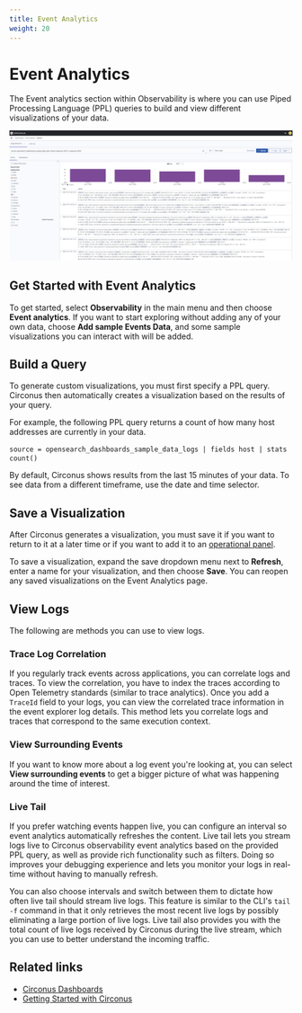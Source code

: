 ```yaml
---
title: Event Analytics
weight: 20
---
```


# Event Analytics

The Event analytics section within Observability is where you can use Piped Processing Language (PPL) queries to build and view different visualizations of your data.

![Event Analytics](../../img/analytics-observability_event_analytics.png)

## Get Started with Event Analytics

To get started, select **Observability** in the main menu and then choose **Event analytics**. If you want to start exploring without adding any of your own data, choose **Add sample Events Data**, and some sample visualizations you can interact with will be added.

## Build a Query

To generate custom visualizations, you must first specify a PPL query. Circonus then automatically creates a visualization based on the results of your query.

For example, the following PPL query returns a count of how many host addresses are currently in your data.

```
source = opensearch_dashboards_sample_data_logs | fields host | stats count()
```

By default, Circonus shows results from the last 15 minutes of your data. To see data from a different timeframe, use the date and time selector.

## Save a Visualization

After Circonus generates a visualization, you must save it if you want to return to it at a later time or if you want to add it to an [operational panel](/circonus3/analytics/observability/operational-panels).

To save a visualization, expand the save dropdown menu next to **Refresh**, enter a name for your visualization, and then choose **Save**. You can reopen any saved visualizations on the Event Analytics page.

## View Logs

The following are methods you can use to view logs.

### Trace Log Correlation

If you regularly track events across applications, you can correlate logs and traces. To view the correlation, you have to index the traces according to Open Telemetry standards (similar to trace analytics). Once you add a `TraceId` field to your logs, you can view the correlated trace information in the event explorer log details. This method lets you correlate logs and traces that correspond to the same execution context.

### View Surrounding Events

If you want to know more about a log event you're looking at, you can select **View surrounding events** to get a bigger picture of what was happening around the time of interest.

### Live Tail

If you prefer watching events happen live, you can configure an interval so event analytics automatically refreshes the content. Live tail lets you stream logs live to Circonus observability event analytics based on the provided PPL query, as well as provide rich functionality such as filters. Doing so improves your debugging experience and lets you monitor your logs in real-time without having to manually refresh.

You can also choose intervals and switch between them to dictate how often live tail should stream live logs. This feature is similar to the CLI's `tail -f` command in that it only retrieves the most recent live logs by possibly eliminating a large portion of live logs. Live tail also provides you with the total count of live logs received by Circonus during the live stream, which you can use to better understand the incoming traffic.

## Related links

- [Circonus Dashboards](/circonus3/dashboards/introduction/)
- [Getting Started with Circonus](/circonus3/getting-started/)
